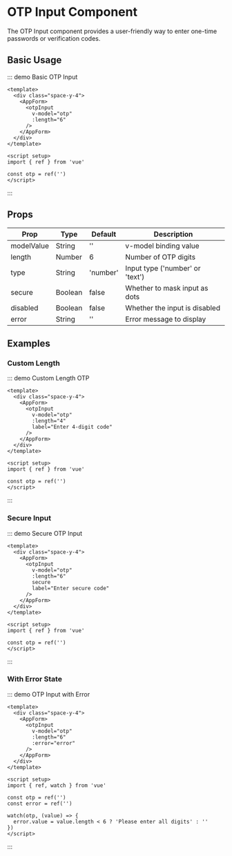 # OTP Input Component

The OTP Input component provides a user-friendly way to enter one-time passwords or verification codes.

## Basic Usage

::: demo Basic OTP Input
```vue
<template>
  <div class="space-y-4">
    <AppForm>
      <otpInput
        v-model="otp"
        :length="6"
      />
    </AppForm>
  </div>
</template>

<script setup>
import { ref } from 'vue'

const otp = ref('')
</script>
```
:::

## Props

| Prop | Type | Default | Description |
|------|------|---------|-------------|
| modelValue | String | '' | v-model binding value |
| length | Number | 6 | Number of OTP digits |
| type | String | 'number' | Input type ('number' or 'text') |
| secure | Boolean | false | Whether to mask input as dots |
| disabled | Boolean | false | Whether the input is disabled |
| error | String | '' | Error message to display |

## Examples

### Custom Length

::: demo Custom Length OTP
```vue
<template>
  <div class="space-y-4">
    <AppForm>
      <otpInput
        v-model="otp"
        :length="4"
        label="Enter 4-digit code"
      />
    </AppForm>
  </div>
</template>

<script setup>
import { ref } from 'vue'

const otp = ref('')
</script>
```
:::

### Secure Input

::: demo Secure OTP Input
```vue
<template>
  <div class="space-y-4">
    <AppForm>
      <otpInput
        v-model="otp"
        :length="6"
        secure
        label="Enter secure code"
      />
    </AppForm>
  </div>
</template>

<script setup>
import { ref } from 'vue'

const otp = ref('')
</script>
```
:::

### With Error State

::: demo OTP Input with Error
```vue
<template>
  <div class="space-y-4">
    <AppForm>
      <otpInput
        v-model="otp"
        :length="6"
        :error="error"
      />
    </AppForm>
  </div>
</template>

<script setup>
import { ref, watch } from 'vue'

const otp = ref('')
const error = ref('')

watch(otp, (value) => {
  error.value = value.length < 6 ? 'Please enter all digits' : ''
})
</script>
```
:::

